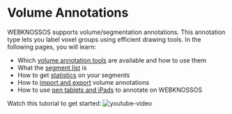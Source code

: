 # Volume Annotations

WEBKNOSSOS supports volume/segmentation annotations. This annotation type lets you label voxel groups using efficient drawing tools. In the following pages, you will learn: 

- Which [volume annotation tools](../volume_annotation/tools.md) are available and how to use them
- What the [segment list](../volume_annotation/segments_list.md) is
- How to get [statistics](segments_statistics.md) on your segments
- How to [import and export](import_export.md) volume annotations
- How to use [pen tablets and iPads](pen_tablets.md) to annotate on WEBKNOSSOS

Watch this tutorial to get started: 
![youtube-video](https://www.youtube.com/embed/FfqNSFFeYms)